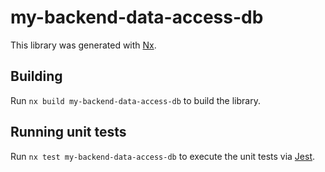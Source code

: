 # my-backend-data-access-db

This library was generated with [Nx](https://nx.dev).

## Building

Run `nx build my-backend-data-access-db` to build the library.

## Running unit tests

Run `nx test my-backend-data-access-db` to execute the unit tests via [Jest](https://jestjs.io).
